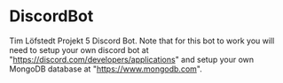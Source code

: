 # DiscordBot
Tim Löfstedt Projekt 5 Discord Bot.
Note that for this bot to work you will need to setup your own discord bot at "https://discord.com/developers/applications" and setup your own MongoDB database at "https://www.mongodb.com".

